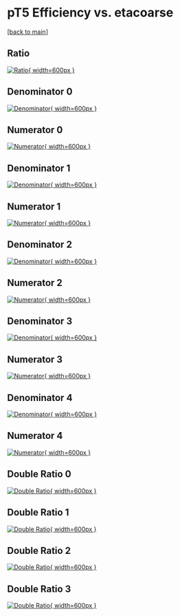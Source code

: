 # pT5 Efficiency vs. etacoarse

[[back to main](./)]



## Ratio

[![Ratio](../mtv/var/pT5_vtr_321_1_eff_etacoarse.png){ width=600px }](../mtv/var/pT5_vtr_321_1_eff_etacoarse.pdf)

## Denominator 0

[![Denominator](../mtv/den/pT5_vtr_321_1_eff_etacoarse_den0.png){ width=600px }](../mtv/den/pT5_vtr_321_1_eff_etacoarse_den0.pdf)

## Numerator 0

[![Numerator](../mtv/num/pT5_vtr_321_1_eff_etacoarse_num0.png){ width=600px }](../mtv/num/pT5_vtr_321_1_eff_etacoarse_num0.pdf)

## Denominator 1

[![Denominator](../mtv/den/pT5_vtr_321_1_eff_etacoarse_den1.png){ width=600px }](../mtv/den/pT5_vtr_321_1_eff_etacoarse_den1.pdf)

## Numerator 1

[![Numerator](../mtv/num/pT5_vtr_321_1_eff_etacoarse_num1.png){ width=600px }](../mtv/num/pT5_vtr_321_1_eff_etacoarse_num1.pdf)

## Denominator 2

[![Denominator](../mtv/den/pT5_vtr_321_1_eff_etacoarse_den2.png){ width=600px }](../mtv/den/pT5_vtr_321_1_eff_etacoarse_den2.pdf)

## Numerator 2

[![Numerator](../mtv/num/pT5_vtr_321_1_eff_etacoarse_num2.png){ width=600px }](../mtv/num/pT5_vtr_321_1_eff_etacoarse_num2.pdf)

## Denominator 3

[![Denominator](../mtv/den/pT5_vtr_321_1_eff_etacoarse_den3.png){ width=600px }](../mtv/den/pT5_vtr_321_1_eff_etacoarse_den3.pdf)

## Numerator 3

[![Numerator](../mtv/num/pT5_vtr_321_1_eff_etacoarse_num3.png){ width=600px }](../mtv/num/pT5_vtr_321_1_eff_etacoarse_num3.pdf)

## Denominator 4

[![Denominator](../mtv/den/pT5_vtr_321_1_eff_etacoarse_den4.png){ width=600px }](../mtv/den/pT5_vtr_321_1_eff_etacoarse_den4.pdf)

## Numerator 4

[![Numerator](../mtv/num/pT5_vtr_321_1_eff_etacoarse_num4.png){ width=600px }](../mtv/num/pT5_vtr_321_1_eff_etacoarse_num4.pdf)

## Double Ratio 0

[![Double Ratio](../mtv/ratio/pT5_vtr_321_1_eff_etacoarse_ratio0.png){ width=600px }](../mtv/ratio/pT5_vtr_321_1_eff_etacoarse_ratio0.pdf)

## Double Ratio 1

[![Double Ratio](../mtv/ratio/pT5_vtr_321_1_eff_etacoarse_ratio1.png){ width=600px }](../mtv/ratio/pT5_vtr_321_1_eff_etacoarse_ratio1.pdf)

## Double Ratio 2

[![Double Ratio](../mtv/ratio/pT5_vtr_321_1_eff_etacoarse_ratio2.png){ width=600px }](../mtv/ratio/pT5_vtr_321_1_eff_etacoarse_ratio2.pdf)

## Double Ratio 3

[![Double Ratio](../mtv/ratio/pT5_vtr_321_1_eff_etacoarse_ratio3.png){ width=600px }](../mtv/ratio/pT5_vtr_321_1_eff_etacoarse_ratio3.pdf)

